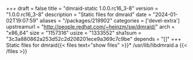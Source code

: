 +++
draft = false
title = "dmraid-static 1.0.0.rc16_3-8"
version = "1.0.0.rc16_3-8"
description = "Static files for dmraid"
date = "2024-01-02T19:07:59"
aliases = "/packages/219902"
categories = ['devel-extra']
upstreamurl = "http://people.redhat.com/~heinzm/sw/dmraid/"
arch = "x86_64"
size = "1157316"
usize = "1333552"
sha1sum = "3c3a880862a253d52c2d208201ece9a369c7c9be"
depends = "[]"
+++
Static files for dmraid{{< files text="show files" >}}* /usr/lib/libdmraid.a
{{< /files >}}